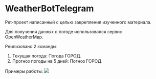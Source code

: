 # WeatherBotTelegram

Pet-проект написанный с целью закрепления изученного материала.

Для получения данных о погоде использовался сервис [OpenWeatherMap](https://openweathermap.org/api).

Реилизовано 2 команды:
1. Текущая погода: Погода ГОРОД.
2. Прогноз погоды на 5 дней: Погноз ГОРОД.

Примеры работы:
<img src="https://user-images.githubusercontent.com/65042812/121181329-8d70ca80-c86a-11eb-9514-e66e859a48ea.jpg" />

